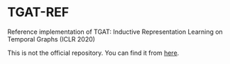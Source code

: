 # TGAT-REF
Reference implementation of TGAT: Inductive Representation Learning on Temporal Graphs (ICLR 2020)

This is not the official repository. You can find it from [here](https://github.com/StatsDLMathsRecomSys/Inductive-representation-learning-on-temporal-graphs).
